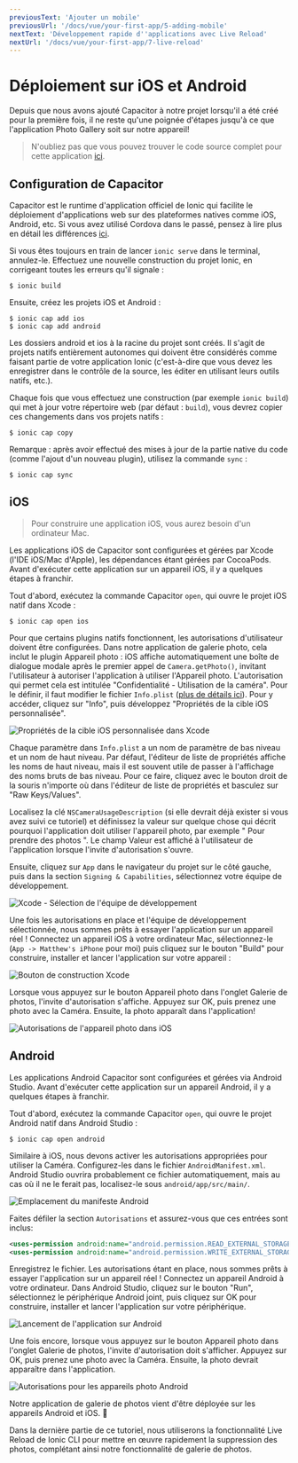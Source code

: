 ```yaml
---
previousText: 'Ajouter un mobile'
previousUrl: '/docs/vue/your-first-app/5-adding-mobile'
nextText: 'Développement rapide d''applications avec Live Reload'
nextUrl: '/docs/vue/your-first-app/7-live-reload'
---
```


# Déploiement sur iOS et Android

Depuis que nous avons ajouté Capacitor à notre projet lorsqu'il a été créé pour la première fois, il ne reste qu'une poignée d'étapes jusqu'à ce que l'application Photo Gallery soit sur notre appareil!

> N'oubliez pas que vous pouvez trouver le code source complet pour cette application [ici](https://github.com/ionic-team/photo-gallery-capacitor-vue).

## Configuration de Capacitor

Capacitor est le runtime d'application officiel de Ionic qui facilite le déploiement d'applications web sur des plateformes natives comme iOS, Android, etc. Si vous avez utilisé Cordova dans le passé, pensez à lire plus en détail les différences [ici](https://capacitor.ionicframework.com/docs/cordova#differences-between-capacitor-and-cordova).

Si vous êtes toujours en train de lancer `ionic serve` dans le terminal, annulez-le. Effectuez une nouvelle construction du projet Ionic, en corrigeant toutes les erreurs qu'il signale :

```shell
$ ionic build
```

Ensuite, créez les projets iOS et Android :

```shell
$ ionic cap add ios
$ ionic cap add android
```

Les dossiers android et ios à la racine du projet sont créés. Il s'agit de projets natifs entièrement autonomes qui doivent être considérés comme faisant partie de votre application Ionic (c'est-à-dire que vous devez les enregistrer dans le contrôle de la source, les éditer en utilisant leurs outils natifs, etc.).

Chaque fois que vous effectuez une construction (par exemple `ionic build`) qui met à jour votre répertoire web (par défaut : `build`), vous devrez copier ces changements dans vos projets natifs :

```shell
$ ionic cap copy
```

Remarque : après avoir effectué des mises à jour de la partie native du code (comme l'ajout d'un nouveau plugin), utilisez la commande `sync` :

```shell
$ ionic cap sync
```

## iOS

> Pour construire une application iOS, vous aurez besoin d'un ordinateur Mac.

Les applications iOS de Capacitor sont configurées et gérées par Xcode (l'IDE iOS/Mac d'Apple), les dépendances étant gérées par CocoaPods. Avant d'exécuter cette application sur un appareil iOS, il y a quelques étapes à franchir.

Tout d'abord, exécutez la commande Capacitor `open`, qui ouvre le projet iOS natif dans Xcode :

```shell
$ ionic cap open ios
```

Pour que certains plugins natifs fonctionnent, les autorisations d'utilisateur doivent être configurées. Dans notre application de galerie photo, cela inclut le plugin Appareil photo : iOS affiche automatiquement une boîte de dialogue modale après le premier appel de `Camera.getPhoto()`, invitant l'utilisateur à autoriser l'application à utiliser l'Appareil photo. L'autorisation qui permet cela est intitulée "Confidentialité - Utilisation de la caméra". Pour le définir, il faut modifier le fichier `Info.plist` ([plus de détails ici](https://capacitor.ionicframework.com/docs/ios/configuration)). Pour y accéder, cliquez sur "Info", puis développez "Propriétés de la cible iOS personnalisée".

![Propriétés de la cible iOS personnalisée dans Xcode](/docs/assets/img/guides/first-app-cap-ng/xcode-info-plist.png)

Chaque paramètre dans `Info.plist` a un nom de paramètre de bas niveau et un nom de haut niveau. Par défaut, l'éditeur de liste de propriétés affiche les noms de haut niveau, mais il est souvent utile de passer à l'affichage des noms bruts de bas niveau. Pour ce faire, cliquez avec le bouton droit de la souris n'importe où dans l'éditeur de liste de propriétés et basculez sur "Raw Keys/Values".

Localisez la clé `NSCameraUsageDescription` (si elle devrait déjà exister si vous avez suivi ce tutoriel) et définissez la valeur sur quelque chose qui décrit pourquoi l'application doit utiliser l'appareil photo, par exemple " Pour prendre des photos ". Le champ Valeur est affiché à l'utilisateur de l'application lorsque l'invite d'autorisation s'ouvre.

Ensuite, cliquez sur `App` dans le navigateur du projet sur le côté gauche, puis dans la section `Signing & Capabilities`, sélectionnez votre équipe de développement.

![Xcode - Sélection de l'équipe de développement](/docs/assets/img/guides/first-app-cap-ng/xcode-signing.png)

Une fois les autorisations en place et l'équipe de développement sélectionnée, nous sommes prêts à essayer l'application sur un appareil réel ! Connectez un appareil iOS à votre ordinateur Mac, sélectionnez-le (`App -> Matthew's iPhone` pour moi) puis cliquez sur le bouton "Build" pour construire, installer et lancer l'application sur votre appareil :

![Bouton de construction Xcode](/docs/assets/img/guides/first-app-cap-ng/xcode-build-button.png)

Lorsque vous appuyez sur le bouton Appareil photo dans l'onglet Galerie de photos, l'invite d'autorisation s'affiche. Appuyez sur OK, puis prenez une photo avec la Caméra. Ensuite, la photo apparaît dans l'application!

![Autorisations de l'appareil photo dans iOS](/docs/assets/img/guides/first-app-cap-ng/ios-permissions-photo.png)

## Android

Les applications Android Capacitor sont configurées et gérées via Android Studio. Avant d'exécuter cette application sur un appareil Android, il y a quelques étapes à franchir.

Tout d'abord, exécutez la commande Capacitor `open`, qui ouvre le projet Android natif dans Android Studio :

```shell
$ ionic cap open android
```

Similaire à iOS, nous devons activer les autorisations appropriées pour utiliser la Caméra. Configurez-les dans le fichier `AndroidManifest.xml`. Android Studio ouvrira probablement ce fichier automatiquement, mais au cas où il ne le ferait pas, localisez-le sous `android/app/src/main/`.

![Emplacement du manifeste Android](/docs/assets/img/guides/first-app-cap-ng/android-manifest.png)


Faites défiler la section `Autorisations` et assurez-vous que ces entrées sont inclus:

```xml
<uses-permission android:name="android.permission.READ_EXTERNAL_STORAGE"/>
<uses-permission android:name="android.permission.WRITE_EXTERNAL_STORAGE" />
```

Enregistrez le fichier. Les autorisations étant en place, nous sommes prêts à essayer l'application sur un appareil réel ! Connectez un appareil Android à votre ordinateur. Dans Android Studio, cliquez sur le bouton "Run", sélectionnez le périphérique Android joint, puis cliquez sur OK pour construire, installer et lancer l'application sur votre périphérique.

![Lancement de l'application sur Android](/docs/assets/img/guides/first-app-cap-ng/android-device.png)

Une fois encore, lorsque vous appuyez sur le bouton Appareil photo dans l'onglet Galerie de photos, l'invite d'autorisation doit s'afficher. Appuyez sur OK, puis prenez une photo avec la Caméra. Ensuite, la photo devrait apparaître dans l'application.

![Autorisations pour les appareils photo Android](/docs/assets/img/guides/first-app-cap-ng/android-permissions-photo.png)

Notre application de galerie de photos vient d'être déployée sur les appareils Android et iOS. 🎉

Dans la dernière partie de ce tutoriel, nous utiliserons la fonctionnalité Live Reload de Ionic CLI pour mettre en œuvre rapidement la suppression des photos, complétant ainsi notre fonctionnalité de galerie de photos.

